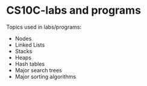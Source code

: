 # CS10C-labs and programs
Topics used in labs/programs:
* Nodes
* Linked Lists
* Stacks
* Heaps
* Hash tables
* Major search trees 
* Major sorting algorithms

